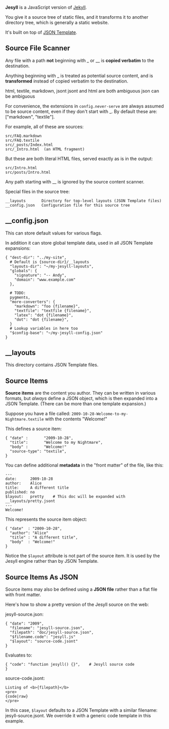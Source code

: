 **Jesyll** is a JavaScript version of
[Jekyll](http://wiki.github.com/mojombo/jekyll).

You give it a source tree of static files, and it transforms it to another
directory tree, which is generally a static website.

It's built on top of [JSON Template](http://code.google.com/p/json-template).

Source File Scanner
-------------------

Any file with a path **not** beginning with _ or __ is **copied verbatim** to
the destination.

Anything beginning with _ is treated as potential source content, and is
**transformed** instead of copied verbatim to the destination.

html, textile, markdown, jsont
jsont and html are both ambiguous
json can be ambiguous

For convenience, the extensions in `config.never-serve` are always assumed to be
source content, even if they don't start with _.  By default these are:
["markdown", "textile"].

For example, all of these are sources:

    src/FAQ.markdown
    src/FAQ.textile
    src/_posts/Index.html
    src/_Intro.html  (an HTML fragment)

But these are both literal HTML files, served exactly as is in the output:

    src/Intro.html
    src/posts/Intro.html

Any path starting with __ is ignored by the source content scanner.

Special files in the source tree:

    __layouts       Directory for top-level layouts (JSON Template files)
    __config.json   Configuration file for this source tree

__config.json
-------------

This can store default values for various flags.

In addition it can store global template data, used in all JSON Template
expansions:

    { "dest-dir": "../my-site",
      # Default is {source-dir}/__layouts
      "layouts-dir": "~/my-jesyll-layouts",   
      "globals": {
        "signature": "-- Andy",
        "domain": "www.example.com"
      },
    
      # TODO:
      pygments,
      "more-converters": {
        "markdown": "foo {filename}",
        "textfile": "textfile {filename}",
        "latex": "dot {filename}",
        "dot": "dot {filename}",
      }
      # Lookup variables in here too
      "$config-base": "~/my-jesyll-config.json"
    }

__layouts
---------

This directory contains JSON Template files.

Source Items
------------

**Source items** are the content you author.  They can be written in various
formats, but *always* define a JSON object, which is then expanded into a JSON
Template.  (There can be more than one template expansion.)

Suppose you have a file called: `2009-10-28-Welcome-to-my-Nightmare.textile`
with the contents "Welcome!"

This defines a source item:

    { "date" :       "2009-10-28",
      "title":       "Welcome to my Nightmare",
      "body" :       "Welcome!"
      "source-type": "textile",
    }

You can define additional **metadata** in the "front matter" of the file, like
this:

    ---
    date:      2009-10-28
    author:    Alice
    title:     A different title
    published: no
    $layout:   pretty    # This doc will be expanded with __layouts/pretty.jsont
    ---
    Welcome!

This represents the source item object:

    { "date"  : "2009-10-28",
      "author": "Alice"
      "title" : "A different title",
      "body"  : "Welcome!"
    }

Notice the `$layout` attribute is not part of the source item.  It is used by
the Jesyll engine rather than by JSON Template.

Source Items As JSON
--------------------

Source items may also be defined using a **JSON file** rather than a flat file
with front matter.

Here's how to show a pretty version of the Jesyll source on the web:

jesyll-source.json:

    { "date": "2009",
      "filename": "jesyll-source.json",
      "filepath": "doc/jesyll-source.json",
      "$filename.code": "jesyll.js"
      "$layout": "source-code.jsont"
    }

Evaluates to:

    { "code": "function jesyll() {}",    # Jesyll source code
    }

source-code.jsont:

    Listing of <b>{filepath}</b>
    <pre>
    {code|raw}
    </pre>

In this case, `$layout` defaults to a JSON Template with a similar filename: jesyll-source.jsont.  We override it with a generic code template in this example.
